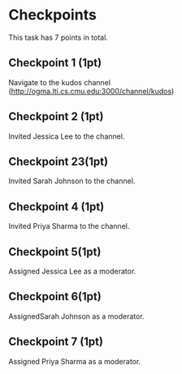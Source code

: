 # Checkpoints

This task has 7 points in total.

## Checkpoint 1 (1pt)

Navigate to the kudos channel (http://ogma.lti.cs.cmu.edu:3000/channel/kudos) 

## Checkpoint 2 (1pt)

Invited Jessica Lee to the channel.

## Checkpoint 23(1pt)

Invited Sarah Johnson to the channel.

## Checkpoint 4 (1pt)

Invited Priya Sharma to the channel.

## Checkpoint 5(1pt)

Assigned Jessica Lee as a moderator.

## Checkpoint 6(1pt)

AssignedSarah Johnson as a moderator.

## Checkpoint 7 (1pt)

Assigned Priya Sharma as a moderator.
